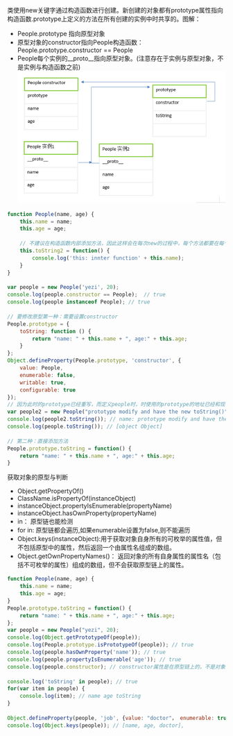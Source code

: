 类使用new关键字通过构造函数进行创建。新创建的对象都有prototype属性指向构造函数.prototype上定义的方法在所有创建的实例中时共享的。图解：
- People.prototype 指向原型对象
- 原型对象的constructor指向People构造函数：People.prototype.constructor == People
- People每个实例的__proto__指向原型对象。(注意存在于实例与原型对象，不是实例与构造函数之前)<br>
![](../assets/prototype.png)<br>

```javascript
function People(name, age) {
    this.name = name;
    this.age = age;

    // 不建议在构造函数内部添加方法，因此这样会在每次new的过程中，每个方法都要在每个实例上重新创建一遍，这将非常损耗性能。
    this.toString2 = function() {
        console.log('this: innter function' + this.name);
    }
}

var people = new People('yezi', 20);
console.log(people.constructor == People);  // true
console.log(people instanceof People); // true

// 要修改原型第一种：需要设置constructor
People.prototype = {
    toString: function () {
        return "name: " + this.name + ", age:" + this.age;
    }
};
Object.defineProperty(People.prototype, 'constructor', {
    value: People,
    enumerable: false,
    writable: true,
    configurable: true
});
// 因为此时的prototype已经重写，而定义people时，时使用的prototype的地址已经和现在的不一样了
var people2 = new People("prototype modify and have the new toString()", 20); 
console.log(people2.toString()); // name: prototype modify and have the new toString(), age:20
console.log(people.toString()); // [object Object]

// 第二种：直接添加方法
People.prototype.toString = function() {
    return "name: " + this.name + ", age:" + this.age;
}
```
获取对象的原型与判断
- Object.getPropertyOf()
- ClassName.isPropertyOf(instanceObject)
- instanceObject.propertyIsEnumerable(propertyName)
- instanceObject.hasOwnProperty(propertyName)
- in： 原型链也能检测
- for in: 原型链都会遍历,如果enumerable设置为false,则不能遍历
- Object.keys(instanceObject):用于获取对象自身所有的可枚举的属性值，但不包括原型中的属性，然后返回一个由属性名组成的数组。
- Object.getOwnPropertyNames()： 返回对象的所有自身属性的属性名（包括不可枚举的属性）组成的数组，但不会获取原型链上的属性。
```javascript
function People(name, age) {
    this.name = name;
    this.age = age;
}
People.prototype.toString = function() {
    return "name: " + this.name + ", age:" + this.age;
};
var people = new People("yezi", 20);
console.log(Object.getPrototypeOf(people));
console.log(People.prototype.isPrototypeOf(people)); // true
console.log(people.hasOwnProperty('name')); // true
console.log(people.propertyIsEnumerable('age')); // true
console.log(people.constructor); // constructor属性是在原型链上的，不是对象自身的属性

console.log('toString' in people); // true
for(var item in people) {
    console.log(item); // name age toString
}

Object.defineProperty(people, 'job', {value: "doctor"， enumerable: true})
console.log(Object.keys(people)); // [name, age, doctor],

```